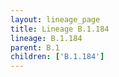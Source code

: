 ```yaml
---
layout: lineage_page
title: Lineage B.1.184
lineage: B.1.184
parent: B.1
children: ['B.1.184']
---
```

